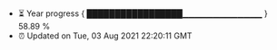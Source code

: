 - ⏳ Year progress { █████████████████▁▁▁▁▁▁▁▁▁▁▁▁▁ } 58.89 %
- ⏰ Updated on Tue, 03 Aug 2021 22:20:11 GMT

